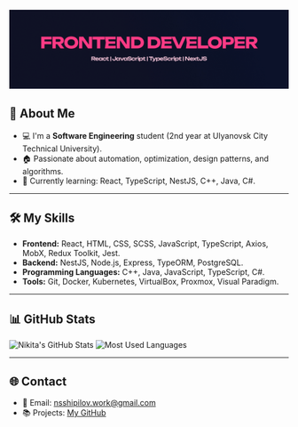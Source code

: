 [![Header](about3.jpg)](https://github.com/LAYT73)

## 🚀 About Me
- 💻 I'm a **Software Engineering** student (2nd year at Ulyanovsk City Technical University).
- 🏠 Passionate about automation, optimization, design patterns, and algorithms.
- 🌱 Currently learning: React, TypeScript, NestJS, C++, Java, C#.

---

## 🛠️ My Skills

- **Frontend:** React, HTML, CSS, SCSS, JavaScript, TypeScript, Axios, MobX, Redux Toolkit, Jest.
- **Backend:** NestJS, Node.js, Express, TypeORM, PostgreSQL.
- **Programming Languages:** C++, Java, JavaScript, TypeScript, C#.
- **Tools:** Git, Docker, Kubernetes, VirtualBox, Proxmox, Visual Paradigm.

---

## 📊 GitHub Stats

![Nikita's GitHub Stats](https://github-readme-stats.vercel.app/api?username=LAYT73&show_icons=true&theme=radical)
![Most Used Languages](https://github-readme-stats.vercel.app/api/top-langs/?username=LAYT73&layout=compact&theme=radical)

---

## 🌐 Contact

- 📧 Email: nsshipilov.work@gmail.com
- 📚 Projects: [My GitHub](https://github.com/LAYT73)
